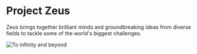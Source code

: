 
# Project Zeus

Zeus brings together brilliant minds and groundbreaking ideas from diverse fields to tackle some of the world's biggest challenges. 

![To infinity and beyond](https://indieoutlook.files.wordpress.com/2015/07/toptenpixarmovies.jpg)

